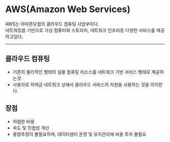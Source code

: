 # AWS(Amazon Web Services)
AWS는 아마존닷컴의 클라우드 컴퓨팅 사업부이다.  
네트워킹을 기반으로 가상 컴퓨터와 스토리지, 네트워크 인프라등 다양한 서비스를 제공하고있다.

---
## 클라우드 컴퓨팅
- 기존의 물리적인 형태의 실물 컴퓨팅 리소스를 네트워크 기반 서비스 형태로 제공하는것.
- 사용자로 하여금 네트워크 상에서 클라우드 서비스의 자원을 사용하는 것을 의미한다.

## 장점
- 저럼한 비용
- 속도 및 민첩성 개선
- 용량추정이 불필요하며, 데이터센터 운영 및 유지관리에 비용 투자 불필요
